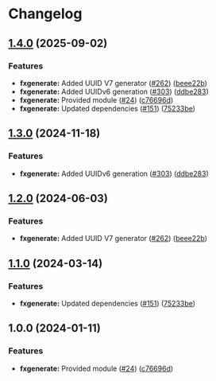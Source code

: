 # Changelog

## [1.4.0](https://github.com/bhardwajRahul/yokai/compare/fxgenerate-v1.3.0...fxgenerate/v1.4.0) (2025-09-02)


### Features

* **fxgenerate:** Added UUID V7 generator ([#262](https://github.com/bhardwajRahul/yokai/issues/262)) ([beee22b](https://github.com/bhardwajRahul/yokai/commit/beee22b165946dacb139c290e21cc12c9b76a524))
* **fxgenerate:** Added UUIDv6 generation ([#303](https://github.com/bhardwajRahul/yokai/issues/303)) ([ddbe283](https://github.com/bhardwajRahul/yokai/commit/ddbe2833a88a81d48b5f0d0e1ce527108c070f99))
* **fxgenerate:** Provided module ([#24](https://github.com/bhardwajRahul/yokai/issues/24)) ([c76696d](https://github.com/bhardwajRahul/yokai/commit/c76696d51d395926b543eddd12591ce122cff341))
* **fxgenerate:** Updated dependencies ([#151](https://github.com/bhardwajRahul/yokai/issues/151)) ([75233be](https://github.com/bhardwajRahul/yokai/commit/75233be78d58fbdf0434399a3e34a25b653cec2f))

## [1.3.0](https://github.com/ankorstore/yokai/compare/fxgenerate/v1.2.0...fxgenerate/v1.3.0) (2024-11-18)


### Features

* **fxgenerate:** Added UUIDv6 generation ([#303](https://github.com/ankorstore/yokai/issues/303)) ([ddbe283](https://github.com/ankorstore/yokai/commit/ddbe2833a88a81d48b5f0d0e1ce527108c070f99))

## [1.2.0](https://github.com/ankorstore/yokai/compare/fxgenerate/v1.1.0...fxgenerate/v1.2.0) (2024-06-03)


### Features

* **fxgenerate:** Added UUID V7 generator ([#262](https://github.com/ankorstore/yokai/issues/262)) ([beee22b](https://github.com/ankorstore/yokai/commit/beee22b165946dacb139c290e21cc12c9b76a524))

## [1.1.0](https://github.com/ankorstore/yokai/compare/fxgenerate/v1.0.0...fxgenerate/v1.1.0) (2024-03-14)


### Features

* **fxgenerate:** Updated dependencies ([#151](https://github.com/ankorstore/yokai/issues/151)) ([75233be](https://github.com/ankorstore/yokai/commit/75233be78d58fbdf0434399a3e34a25b653cec2f))

## 1.0.0 (2024-01-11)


### Features

* **fxgenerate:** Provided module ([#24](https://github.com/ankorstore/yokai/issues/24)) ([c76696d](https://github.com/ankorstore/yokai/commit/c76696d51d395926b543eddd12591ce122cff341))
